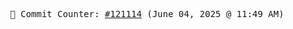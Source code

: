 <p align="center">
    <samp>
        📮 Commit Counter: <a href="https://github.com/Javascript-void0/Javascript-void0/commits/main">#121114</a> (June 04, 2025 @ 11:49 AM)
    </samp>
</p>